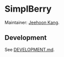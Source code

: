 # SimplBerry #

Maintainer: [Jeehoon Kang](sf.snu.ac.kr/jeehoon.kang).

## Development ##
See [DEVELOPMENT.md](DEVELOPMENT.md).
